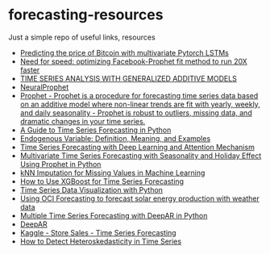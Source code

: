 # forecasting-resources
Just a simple repo of useful links, resources

 - [Predicting the price of Bitcoin with multivariate Pytorch LSTMs](https://charlieoneill.medium.com/predicting-the-price-of-bitcoin-with-multivariate-pytorch-lstms-695bc294130)
 - [Need for speed: optimizing Facebook-Prophet fit method to run 20X faster](https://towardsdatascience.com/need-for-speed-optimizing-facebook-prophet-fit-method-to-run-20x-faster-166cd258f456)
 - [TIME SERIES ANALYSIS WITH GENERALIZED ADDITIVE MODELS](https://algobeans.com/2017/04/04/laymans-tutorial-time-series-analysis/)
 - [NeuralProphet](https://neuralprophet.com/quickstart.html)
 - [Prophet - Prophet is a procedure for forecasting time series data based on an additive model where non-linear trends are fit with yearly, weekly, and daily seasonality - Prophet is robust to outliers, missing data, and dramatic changes in your time series.](https://github.com/facebook/prophet)
 - [A Guide to Time Series Forecasting in Python](https://builtin.com/data-science/time-series-forecasting-python)
 - [Endogenous Variable: Definition, Meaning, and Examples](https://www.investopedia.com/terms/e/endogenous-variable.asp)
 - [Time Series Forecasting with Deep Learning and Attention Mechanism](https://towardsdatascience.com/time-series-forecasting-with-deep-learning-and-attention-mechanism-2d001fc871fc)
 - [Multivariate Time Series Forecasting with Seasonality and Holiday Effect Using Prophet in Python](https://medium.com/grabngoinfo/multivariate-time-series-forecasting-with-seasonality-and-holiday-effect-using-prophet-in-python-d5d4150eeb57)
 - [kNN Imputation for Missing Values in Machine Learning](https://machinelearningmastery.com/knn-imputation-for-missing-values-in-machine-learning/)
 - [How to Use XGBoost for Time Series Forecasting](https://machinelearningmastery.com/xgboost-for-time-series-forecasting/)
 - [Time Series Data Visualization with Python](https://machinelearningmastery.com/time-series-data-visualization-with-python/)
 - [Using OCI Forecasting to forecast solar energy production with weather data](https://www.ateam-oracle.com/post/using-oci-forecasting-to-forecast-solar-energy-production-with-weather-data)
 - [Multiple Time Series Forecasting with DeepAR in Python](https://forecastegy.com/posts/multiple-time-series-forecasting-with-deepar-in-python/#preparing-multiple-time-series-data-for-deepar)
 - [DeepAR](https://pytorch-forecasting.readthedocs.io/en/stable/api/pytorch_forecasting.models.deepar.DeepAR.html)
 - [Kaggle - Store Sales - Time Series Forecasting](https://www.kaggle.com/competitions/store-sales-time-series-forecasting/data)
 - [How to Detect Heteroskedasticity in Time Series](https://towardsdatascience.com/how-to-detect-heteroskedasticity-in-time-series-3413a8aa8da9)
